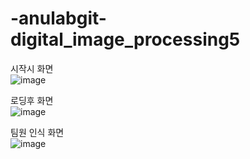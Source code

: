 # -anulabgit-digital_image_processing5

시작시 화면<br>
![image](https://github.com/anulabgit/-anulabgit-digital_image_processing5/assets/127391777/18dba927-b2f7-4124-a5df-2acb41a7d285)

로딩후 화면<br>
![image](https://github.com/anulabgit/-anulabgit-digital_image_processing5/assets/127391777/64a2fe12-2dcc-45e8-a057-0e9ccb0eb32d)

팀원 인식 화면<br>
![image](https://github.com/anulabgit/-anulabgit-digital_image_processing5/assets/127391777/b7db6ccf-928c-49a7-8127-8f5ffa9c033e)
